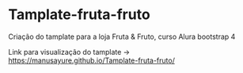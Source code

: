# Tamplate-fruta-fruto
Criação do tamplate para a loja Fruta &amp; Fruto, curso Alura bootstrap 4

Link para visualização do tamplate -> https://manusayure.github.io/Tamplate-fruta-fruto/

